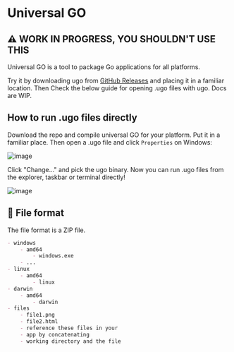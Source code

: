 # Universal GO

## ⚠️ WORK IN PROGRESS, YOU SHOULDN'T USE THIS

Universal GO is a tool to package Go applications for all platforms.

Try it by downloading ugo from [GitHub Releases](https://github.com/dragonDScript/universalGO/releases) and placing it in a familiar location. Then Check the below guide for opening .ugo files with ugo. Docs are WIP.

## How to run .ugo files directly

Download the repo and compile universal GO for your platform. Put it in a familiar place. Then open a .ugo file and click `Properties` on Windows:

![image](https://user-images.githubusercontent.com/46191980/157127805-236e74af-36a6-461e-8e13-237b2a40dcc9.png)

Click "Change..." and pick the ugo binary. Now you can run .ugo files from the explorer, taskbar or terminal directly!

![image](https://user-images.githubusercontent.com/46191980/157127907-7e08cb24-6c6b-40c9-8dcf-b500fc912bba.png)


## 📃 File format

The file format is a ZIP file.
```md
- windows
    - amd64
        - windows.exe
    - ...
- linux
    - amd64
        - linux
- darwin
    - amd64
        - darwin
- files
    - file1.png
    - file2.html
    - reference these files in your
    - app by concatenating
    - working directory and the file
```
